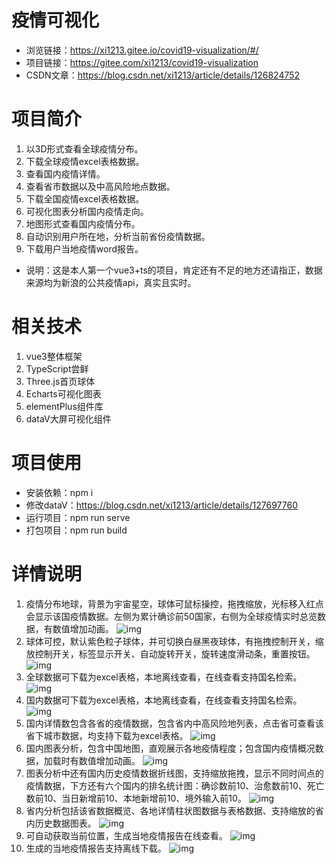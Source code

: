 # 疫情可视化
* 浏览链接：https://xi1213.gitee.io/covid19-visualization/#/
* 项目链接：https://gitee.com/xi1213/covid19-visualization
* CSDN文章：https://blog.csdn.net/xi1213/article/details/126824752
# 项目简介
1. 以3D形式查看全球疫情分布。
2. 下载全球疫情excel表格数据。
3. 查看国内疫情详情。
4. 查看省市数据以及中高风险地点数据。
5. 下载全国疫情excel表格数据。
6. 可视化图表分析国内疫情走向。
7. 地图形式查看国内疫情分布。
8. 自动识别用户所在地，分析当前省份疫情数据。
9. 下载用户当地疫情word报告。
* 说明：这是本人第一个vue3+ts的项目，肯定还有不足的地方还请指正，数据来源均为新浪的公共疫情api，真实且实时。
# 相关技术
1. vue3整体框架
2. TypeScript尝鲜
3. Three.js首页球体
4. Echarts可视化图表
5. elementPlus组件库
6. dataV大屏可视化组件
# 项目使用
* 安装依赖：npm i
* 修改dataV：https://blog.csdn.net/xi1213/article/details/127697760
* 运行项目：npm run serve
* 打包项目：npm run build
# 详情说明
1. 疫情分布地球，背景为宇宙星空，球体可鼠标操控，拖拽缩放，光标移入红点会显示该国疫情数据。左侧为累计确诊前50国家，右侧为全球疫情实时总览数据，有数值增加动画。
![img](./mdImg/1.jpg)
2. 球体可控，默认紫色粒子球体，并可切换白昼黑夜球体，有拖拽控制开关，缩放控制开关，标签显示开关、自动旋转开关，旋转速度滑动条，重置按钮。
![img](./mdImg/2.jpg)
3. 全球数据可下载为excel表格，本地离线查看，在线查看支持国名检索。
![img](./mdImg/3.jpg)
4. 国内数据可下载为excel表格，本地离线查看，在线查看支持国名检索。
![img](./mdImg/7.jpg)
5. 国内详情数包含各省的疫情数据，包含省内中高风险地列表，点击省可查看该省下城市数据，均支持下载为excel表格。
![img](./mdImg/4.jpg)
6. 国内图表分析，包含中国地图，直观展示各地疫情程度；包含国内疫情概况数据，加载时有数值增加动画。
![img](./mdImg/5.jpg)
7. 图表分析中还有国内历史疫情数据折线图，支持缩放拖拽，显示不同时间点的疫情数据，下方还有六个国内的排名统计图：确诊数前10、治愈数前10、死亡数前10、当日新增前10、本地新增前10、境外输入前10。
![img](./mdImg/6.jpg)
8. 省内分析包括该省数据概览、各地详情柱状图数据与表格数据、支持缩放的省内历史数据图表。
![img](./mdImg/8.jpg)
9. 可自动获取当前位置，生成当地疫情报告在线查看。
![img](./mdImg/9.jpg)
10. 生成的当地疫情报告支持离线下载。
![img](./mdImg/10.jpg)